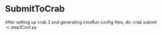 # SubmitToCrab
After setting up crab 3 and generating cmsRun config files, do:
crab submit -c step1Conf.py
